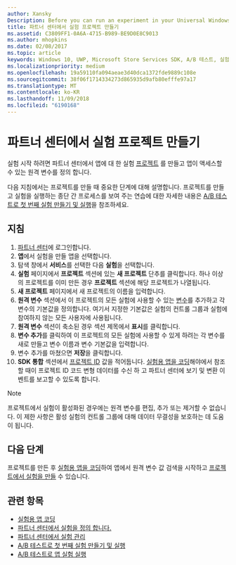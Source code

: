 ```yaml
---
author: Xansky
Description: Before you can run an experiment in your Universal Windows Platform (UWP) app with A/B testing, you must create a project and define your remote variables in Partner Center.
title: 파트너 센터에서 실험 프로젝트 만들기
ms.assetid: C3809FF1-0A6A-4715-B989-BE9D0E8C9013
ms.author: mhopkins
ms.date: 02/08/2017
ms.topic: article
keywords: Windows 10, UWP, Microsoft Store Services SDK, A/B 테스트, 실험
ms.localizationpriority: medium
ms.openlocfilehash: 19a59110fa094aeae3d40dca1372fde9889c108e
ms.sourcegitcommit: 38f06f1714334273d865935d9afb80efffe97a17
ms.translationtype: MT
ms.contentlocale: ko-KR
ms.lasthandoff: 11/09/2018
ms.locfileid: "6190168"
---
```

# <a name="create-an-experiment-project-in-partner-center"></a>파트너 센터에서 실험 프로젝트 만들기

실험 시작 하려면 파트너 센터에서 앱에 대 한 실험 [프로젝트](run-app-experiments-with-a-b-testing.md#terms) 를 만들고 앱이 액세스할 수 있는 원격 변수를 정의 합니다.

다음 지침에서는 프로젝트를 만들 때 중요한 단계에 대해 설명합니다. 프로젝트를 만들고 실험을 실행하는 종단 간 프로세스를 보여 주는 연습에 대한 자세한 내용은 [A/B 테스트로 첫 번째 실험 만들기 및 실행](create-and-run-your-first-experiment-with-a-b-testing.md)을 참조하세요.

## <a name="instructions"></a>지침

1. [파트너 센터](https://partner.microsoft.com/dashboard)에 로그인합니다.
2. **앱**에서 실험을 만들 앱을 선택합니다.
3. 탐색 창에서 **서비스**를 선택한 다음 **실험**을 선택합니다.
4. **실험** 페이지에서 **프로젝트** 섹션에 있는 **새 프로젝트** 단추를 클릭합니다. 하나 이상의 프로젝트를 이미 만든 경우 **프로젝트** 섹션에 해당 프로젝트가 나열됩니다.
5. **새 프로젝트** 페이지에서 새 프로젝트의 이름을 입력합니다.
6. **원격 변수** 섹션에서 이 프로젝트의 모든 실험에 사용할 수 있는 [변수](run-app-experiments-with-a-b-testing.md#terms)를 추가하고 각 변수의 기본값을 정의합니다. 여기서 지정한 기본값은 실험의 컨트롤 그룹과 실험에 참여하지 않는 모든 사용자에 사용됩니다.
  1. **원격 변수** 섹션이 축소된 경우 섹션 제목에서 **표시**를 클릭합니다.
  2. **변수 추가**를 클릭하여 이 프로젝트의 모든 실험에 사용할 수 있게 하려는 각 변수를 새로 만들고 변수 이름과 변수 기본값을 입력합니다.
  3. 변수 추가를 마쳤으면 **저장**을 클릭합니다.
3. **SDK 통합** 섹션에서 [프로젝트 ID](run-app-experiments-with-a-b-testing.md#terms) 값을 적어둡니다. [실험용 앱을 코딩](code-your-experiment-in-your-app.md)해야에서 참조할 때이 프로젝트 ID 코드 변형 데이터를 수신 하 고 파트너 센터에 보기 및 변환 이벤트를 보고할 수 있도록 합니다.

> [!NOTE]
> 프로젝트에서 실험이 활성화된 경우에는 원격 변수를 편집, 추가 또는 제거할 수 없습니다. 이 제한 사항은 활성 실험의 컨트롤 그룹에 대해 데이터 무결성을 보호하는 데 도움이 됩니다.


## <a name="next-steps"></a>다음 단계

프로젝트를 만든 후 [실험용 앱을 코딩](code-your-experiment-in-your-app.md)하여 앱에서 원격 변수 값 검색을 시작하고 [프로젝트에서 실험을 만들](define-your-experiment-in-the-dev-center-dashboard.md) 수 있습니다.

## <a name="related-topics"></a>관련 항목

* [실험용 앱 코딩](code-your-experiment-in-your-app.md)
* [파트너 센터에서 실험을 정의 합니다.](define-your-experiment-in-the-dev-center-dashboard.md)
* [파트너 센터에서 실험 관리](manage-your-experiment.md)
* [A/B 테스트로 첫 번째 실험 만들기 및 실행](create-and-run-your-first-experiment-with-a-b-testing.md)
* [A/B 테스트로 앱 실험 실행](run-app-experiments-with-a-b-testing.md)
